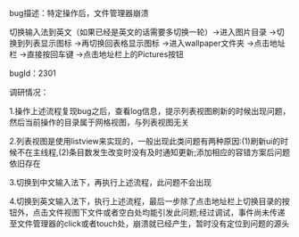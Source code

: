 bug描述：特定操作后，文件管理器崩溃

切换输入法到英文（如果已经是英文的话需要多切换一轮）->进入图片目录 ->切换到列表显示图标 ->再切换回表格显示图标 ->进入wallpaper文件夹 ->点击地址栏 ->直接按回车键 ->点击地址栏上的Pictures按钮

bugId：2301

调研情况：

1.操作上述流程复现bug之后，查看log信息，提示列表视图刷新的时候出现问题，然后当前操作的目录属于网格视图，与列表视图无关

2.列表视图是使用listview来实现的，一般出现此类问题有两种原因:(1)刷新ui的时候不在主线程,(2)条目数发生改变时没有及时通知更新;添加相应的容错方案后问题依旧存在

3.切换到中文输入法下，再执行上述流程，此问题不会出现

4.切换到英文输入法下，执行上述流程，最后一步除了点击地址栏上切换目录的按钮外，点击文件视图下文件或者空白处均能引发此问题;经过调试，事件尚未传递至文件管理器的click或者touch处，崩溃就已经产生，暂时没有定位到问题的源头

